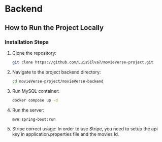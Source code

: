 # Backend

## How to Run the Project Locally

### Installation Steps

1. Clone the repository:

   ```bash
   git clone https://github.com/LuisSilva7/movieVerse-project.git
   ```

2. Navigate to the project backend directory:

   ```bash
   cd movieVerse-project/movieVerse-backend
   ```

3. Run MySQL container:

   ```bash
   docker compose up -d
   ```

4. Run the server:

   ```bash
   mvn spring-boot:run
   ```

5. Stripe correct usage:
   In order to use Stripe, you need to setup the api key in application.properties file and the movies Id.
